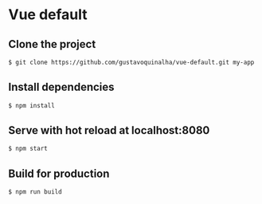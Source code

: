 # Vue default

## Clone the project

``` bash
$ git clone https://github.com/gustavoquinalha/vue-default.git my-app
```

## Install dependencies
``` bash
$ npm install
```

## Serve with hot reload at localhost:8080
``` bash
$ npm start
```

## Build for production
``` bash
$ npm run build
```
